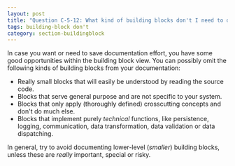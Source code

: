 ```yaml
---
layout: post
title: "Question C-5-12: What kind of building blocks don't I need to document or specify?"
tags: building-block don't
category: section-buildingblock
---
```


In case you want or need to save documentation effort, you have some good opportunities within the building block view. You can possibly omit the following kinds of building blocks from your documentation:

* Really small blocks that will easily be understood by reading the source code.
* Blocks that serve general purpose and are not specific to your system.
* Blocks that only apply (thoroughly defined) crosscutting concepts and don't do much else.
* Blocks that implement purely _technical_ functions, like persistence, logging, communication, data transformation, data validation or data dispatching.

In general, try to avoid documenting lower-level (_smaller_) building blocks,
unless these are _really_ important, special or risky.
